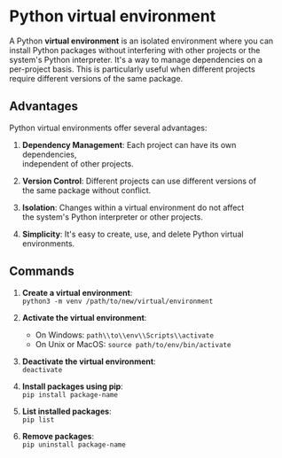 # Python virtual environment

A Python **virtual environment** is an isolated environment where you can  
install Python packages without interfering with other projects or the  
system's Python interpreter. It's a way to manage dependencies on a  
per-project basis. This is particularly useful when different projects  
require different versions of the same package.  

## Advantages

Python virtual environments offer several advantages:  

1. **Dependency Management**: Each project can have its own dependencies,  
   independent of other projects.  

2. **Version Control**: Different projects can use different versions of  
   the same package without conflict.  

3. **Isolation**: Changes within a virtual environment do not affect  
   the system's Python interpreter or other projects.  

4. **Simplicity**: It's easy to create, use, and delete Python virtual  
   environments.  

## Commands

1. **Create a virtual environment**:  
   `python3 -m venv /path/to/new/virtual/environment`  

2. **Activate the virtual environment**:  
   - On Windows: `path\\to\\env\\Scripts\\activate`  
   - On Unix or MacOS: `source path/to/env/bin/activate`  

3. **Deactivate the virtual environment**:  
   `deactivate`  

4. **Install packages using pip**:  
   `pip install package-name`  

5. **List installed packages**:  
   `pip list`  

6. **Remove packages**:  
   `pip uninstall package-name`  

